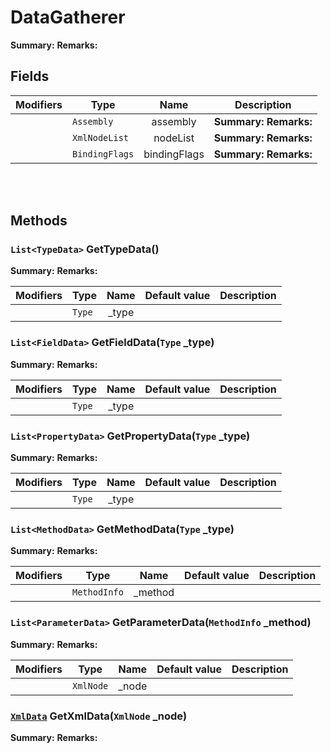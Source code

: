 # DataGatherer

**Summary:** 
**Remarks:** 

## Fields

|Modifiers            |Type          | Name         | Description
|---------------------|--------------|:------------:|------------
|  | `Assembly` | assembly | **Summary:**  **Remarks:** 
|  | `XmlNodeList` | nodeList | **Summary:**  **Remarks:** 
|  | `BindingFlags` | bindingFlags | **Summary:**  **Remarks:** 

<br/>
<br/>

## Methods


### **`List<TypeData>` GetTypeData()**

**Summary:** 
**Remarks:** 


| Modifiers       | Type             | Name             | Default value | Description
|-----------------|------------------|:----------------:|---------------|------------
|  |`Type` | \_type | ` ` | 
### **`List<FieldData>` GetFieldData(`Type` _type)**

**Summary:** 
**Remarks:** 


| Modifiers       | Type             | Name             | Default value | Description
|-----------------|------------------|:----------------:|---------------|------------
|  |`Type` | \_type | ` ` | 
### **`List<PropertyData>` GetPropertyData(`Type` _type)**

**Summary:** 
**Remarks:** 


| Modifiers       | Type             | Name             | Default value | Description
|-----------------|------------------|:----------------:|---------------|------------
|  |`Type` | \_type | ` ` | 
### **`List<MethodData>` GetMethodData(`Type` _type)**

**Summary:** 
**Remarks:** 


| Modifiers       | Type             | Name             | Default value | Description
|-----------------|------------------|:----------------:|---------------|------------
|  |`MethodInfo` | \_method | ` ` | 
### **`List<ParameterData>` GetParameterData(`MethodInfo` _method)**

**Summary:** 
**Remarks:** 


| Modifiers       | Type             | Name             | Default value | Description
|-----------------|------------------|:----------------:|---------------|------------
|  |`XmlNode` | \_node | ` ` | 
### **[`XmlData`](#xmldocgenxmldata) GetXmlData(`XmlNode` _node)**

**Summary:** 
**Remarks:** 


